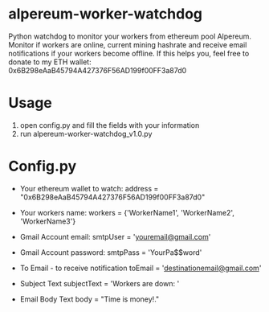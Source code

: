 # alpereum-worker-watchdog
Python watchdog to monitor your workers from ethereum pool Alpereum. Monitor if workers are online, current mining hashrate and receive email notifications if your workers become offline.
If this helps you, feel free to donate to my ETH wallet: 0x6B298eAaB45794A427376F56AD199f00FF3a87d0

# Usage
1. open config.py and fill the fields with your information
2. run alpereum-worker-watchdog_v1.0.py

# Config.py
- Your ethereum wallet to watch:
address = "0x6B298eAaB45794A427376F56AD199f00FF3a87d0"

- Your workers name:
workers = {'WorkerName1', 'WorkerName2', 'WorkerName3'}

- Gmail Account email:
smtpUser = 'youremail@gmail.com'

- Gmail Account password:
smtpPass = 'YourPa$$word'

- To Email - to receive notification
toEmail = 'destinationemail@gmail.com'

- Subject Text
subjectText = 'Workers are down: '

- Email Body Text
body = "Time is money!."
